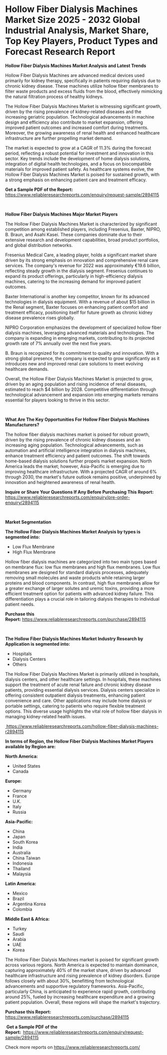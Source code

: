 <p><h1>Hollow Fiber Dialysis Machines Market Size 2025 - 2032 Global Industrial Analysis, Market Share, Top Key Players, Product Types and Forecast Research Report</h1></p><p><strong>Hollow Fiber Dialysis Machines Market Analysis and Latest Trends</strong></p>
<p><p>Hollow Fiber Dialysis Machines are advanced medical devices used primarily for kidney therapy, specifically in patients requiring dialysis due to chronic kidney disease. These machines utilize hollow fiber membranes to filter waste products and excess fluids from the blood, effectively mimicking the natural filtration process of healthy kidneys. </p><p>The Hollow Fiber Dialysis Machines Market is witnessing significant growth, driven by the rising prevalence of kidney-related diseases and the increasing geriatric population. Technological advancements in machine design and efficiency also contribute to market expansion, offering improved patient outcomes and increased comfort during treatments. Moreover, the growing awareness of renal health and enhanced healthcare infrastructure are further propelling market demand. </p><p>The market is expected to grow at a CAGR of 11.3% during the forecast period, reflecting a robust potential for investment and innovation in this sector. Key trends include the development of home dialysis solutions, integration of digital health technologies, and a focus on biocompatible materials for improved patient safety. As healthcare systems evolve, the Hollow Fiber Dialysis Machines Market is poised for sustained growth, with a strong emphasis on enhancing patient care and treatment efficacy.</p></p>
<p><strong>Get a Sample PDF of the Report:&nbsp;</strong> <a href="https://www.reliableresearchreports.com/enquiry/request-sample/2894115?utm_campaign=2745&utm_medium=2&utm_source=Github&utm_content=ia&utm_term=15032025&utm_id=hollow-fiber-dialysis-machines">https://www.reliableresearchreports.com/enquiry/request-sample/2894115</a></p>
<p>&nbsp;</p>
<p><strong>Hollow Fiber Dialysis Machines Major Market Players</strong></p>
<p><p>The Hollow Fiber Dialysis Machines Market is characterized by significant competition among established players, including Fresenius, Baxter, NIPRO, B. Braun, and Asahi Kasei. These companies dominate due to their extensive research and development capabilities, broad product portfolios, and global distribution networks.</p><p>Fresenius Medical Care, a leading player, holds a significant market share driven by its strong emphasis on innovation and comprehensive renal care services. The company's revenue for 2022 was approximately €19.6 billion, reflecting steady growth in the dialysis segment. Fresenius continues to expand its product offerings, particularly in high-efficiency dialysis machines, catering to the increasing demand for improved patient outcomes.</p><p>Baxter International is another key competitor, known for its advanced technologies in dialysis equipment. With a revenue of about $15 billion in the Renal segment, Baxter focuses on enhancing patient comfort and treatment efficacy, positioning itself for future growth as chronic kidney disease prevalence rises globally.</p><p>NIPRO Corporation emphasizes the development of specialized hollow fiber dialysis machines, leveraging advanced materials and technologies. The company is expanding in emerging markets, contributing to its projected growth rate of 7% annually over the next five years.</p><p>B. Braun is recognized for its commitment to quality and innovation. With a strong global presence, the company is expected to grow significantly as it introduces new and improved renal care solutions to meet evolving healthcare demands.</p><p>Overall, the Hollow Fiber Dialysis Machines Market is projected to grow, driven by an aging population and rising incidence of renal diseases, estimated to reach $4 billion by 2028. Competitive differentiation through technological advancement and expansion into emerging markets remains essential for players looking to thrive in this sector.</p></p>
<p>&nbsp;</p>
<p><strong>What Are The Key Opportunities For Hollow Fiber Dialysis Machines Manufacturers?</strong></p>
<p><p>The hollow fiber dialysis machines market is poised for robust growth, driven by the rising prevalence of chronic kidney diseases and an increasing aging population. Technological advancements, such as automation and artificial intelligence integration in dialysis machines, enhance treatment efficiency and patient outcomes. The shift towards home-based dialysis solutions further propels market expansion. North America leads the market; however, Asia-Pacific is emerging due to improving healthcare infrastructure. With a projected CAGR of around 6% through 2030, the market's future outlook remains positive, underpinned by innovation and heightened awareness of renal health.</p></p>
<p><strong>Inquire or Share Your Questions If Any Before Purchasing This Report:</strong> <a href="https://www.reliableresearchreports.com/enquiry/pre-order-enquiry/2894115?utm_campaign=2745&utm_medium=2&utm_source=Github&utm_content=ia&utm_term=15032025&utm_id=hollow-fiber-dialysis-machines">https://www.reliableresearchreports.com/enquiry/pre-order-enquiry/2894115</a></p>
<p>&nbsp;</p>
<p><strong>Market Segmentation</strong></p>
<p><strong>The Hollow Fiber Dialysis Machines Market Analysis by types is segmented into:</strong></p>
<p><ul><li>Low Flux Membrane</li><li>High Flux Membrane</li></ul></p>
<p><p>Hollow fiber dialysis machines are categorized into two main types based on membrane flux: low flux membranes and high flux membranes. Low flux membranes are designed for standard dialysis processes, adequately removing small molecules and waste products while retaining larger proteins and blood components. In contrast, high flux membranes allow for a greater exchange of larger solutes and uremic toxins, providing a more efficient treatment option for patients with advanced kidney failure. This differentiation plays a crucial role in tailoring dialysis therapies to individual patient needs.</p></p>
<p><strong>Purchase this Report:&nbsp;</strong><a href="https://www.reliableresearchreports.com/purchase/2894115?utm_campaign=2745&utm_medium=2&utm_source=Github&utm_content=ia&utm_term=15032025&utm_id=hollow-fiber-dialysis-machines">https://www.reliableresearchreports.com/purchase/2894115</a></p>
<p>&nbsp;</p>
<p><strong>The Hollow Fiber Dialysis Machines Market Industry Research by Application is segmented into:</strong></p>
<p><ul><li>Hospitals</li><li>Dialysis Centers</li><li>Others</li></ul></p>
<p><p>The Hollow Fiber Dialysis Machines Market is primarily utilized in hospitals, dialysis centers, and other healthcare settings. In hospitals, these machines support the treatment of acute renal failure and chronic kidney disease patients, providing essential dialysis services. Dialysis centers specialize in offering consistent outpatient dialysis treatments, enhancing patient convenience and care. Other applications may include home dialysis or portable settings, catering to patients who require flexible treatment options. This diverse usage highlights the vital role of hollow fiber dialysis in managing kidney-related health issues.</p></p>
<p><a href="https://www.reliableresearchreports.com/hollow-fiber-dialysis-machines-r2894115?utm_campaign=2745&utm_medium=2&utm_source=Github&utm_content=ia&utm_term=15032025&utm_id=hollow-fiber-dialysis-machines">&nbsp;https://www.reliableresearchreports.com/hollow-fiber-dialysis-machines-r2894115</a></p>
<p><strong>In terms of Region, the Hollow Fiber Dialysis Machines Market Players available by Region are:</strong></p>
<p>
    <p> <strong> North America: </strong>
        <ul>
            <li>United States</li>
            <li>Canada</li>
        </ul>
        </p> 
    <p> <strong> Europe: </strong>
        <ul>
            <li>Germany</li>
            <li>France</li>
            <li>U.K.</li>
            <li>Italy</li>
            <li>Russia</li>
        </ul>
        </p> 
    <p> <strong> Asia-Pacific: </strong>
        <ul>
            <li>China</li>
            <li>Japan</li>
            <li>South Korea</li>
            <li>India</li>
            <li>Australia</li>
            <li>China Taiwan</li>
            <li>Indonesia</li>
            <li>Thailand</li>
            <li>Malaysia</li>
        </ul>
        </p> 
    <p> <strong> Latin America: </strong>
        <ul>
            <li>Mexico</li>
            <li>Brazil</li>
            <li>Argentina Korea</li>
            <li>Colombia</li>
        </ul>
        </p> 
    <p> <strong> Middle East & Africa: </strong>
        <ul>
            <li>Turkey</li>
            <li>Saudi</li>
            <li>Arabia</li>
            <li>UAE</li>
            <li>Korea</li>
        </ul>
    </p>
    </p>
<p><p>The Hollow Fiber Dialysis Machines market is poised for significant growth across various regions. North America is expected to maintain dominance, capturing approximately 40% of the market share, driven by advanced healthcare infrastructure and rising prevalence of kidney disorders. Europe follows closely with about 30%, benefitting from technological advancements and supportive regulatory frameworks. Asia-Pacific, particularly China, is anticipated to experience rapid growth, contributing around 25%, fueled by increasing healthcare expenditure and a growing patient population. Overall, these regions will shape the market's trajectory.</p></p>
<p><strong>Purchase this Report: </strong><a href="https://www.reliableresearchreports.com/purchase/2894115?utm_campaign=2745&utm_medium=2&utm_source=Github&utm_content=ia&utm_term=15032025&utm_id=hollow-fiber-dialysis-machines">https://www.reliableresearchreports.com/purchase/2894115</a></p>
<p>&nbsp;<strong>Get a Sample PDF of the Report:&nbsp;&nbsp;</strong><a href="https://www.reliableresearchreports.com/enquiry/request-sample/2894115?utm_campaign=2745&utm_medium=2&utm_source=Github&utm_content=ia&utm_term=15032025&utm_id=hollow-fiber-dialysis-machines">https://www.reliableresearchreports.com/enquiry/request-sample/2894115</a></p>
<p><strong></strong></p>
<p>Check more reports on <a href="https://www.reliableresearchreports.com/?utm_campaign=2745&utm_medium=2&utm_source=Github&utm_content=ia&utm_term=15032025&utm_id=hollow-fiber-dialysis-machines">https://www.reliableresearchreports.com/</a></p>